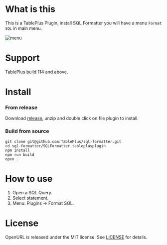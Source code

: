 # What is this

This is a TablePlus Plugin, install SQL Formatter you will have a menu `Format SQL` in main menu.

![menu](https://github.com/TablePlus/OpenURL/blob/master/Resource/demo.gif "menu")

# Support

TablePlus build 114 and above.

# Install

### From release

Download [release](https://github.com/TablePlus/sql-formatter/releases), unzip and double click on file plugin to install.

### Build from source

```
git clone git@github.com:TablePlus/sql-formatter.git
cd sql-formatter/SQLFormatter.tableplusplugin
npm install
npm run build
open .
```

# How to use

1. Open a SQL Query.
2. Select statement.
3. Menu: Plugins -> Format SQL.

# License

OpenURL is released under the MIT license. See [LICENSE](https://github.com/TablePlus/sql-formatter/blob/master/LICENSE) for details.
